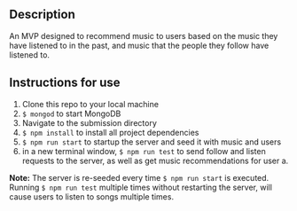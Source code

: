 ## Description
An MVP designed to recommend music to users based on the music they have listened to in the past, and music that the people they follow have listened to.

## Instructions for use
1. Clone this repo to your local machine
2. `$ mongod` to start MongoDB
3. Navigate to the submission directory
4. `$ npm install` to install all project dependencies
4. `$ npm run start` to startup the server and seed it with music and users
5. in a new terminal window, `$ npm run test` to send follow and listen requests to the server, as well as get music recommendations for user a.

**Note:** The server is re-seeded every time `$ npm run start` is executed. Running `$ npm run test` multiple times without restarting the server, will cause users to listen to songs multiple times.

